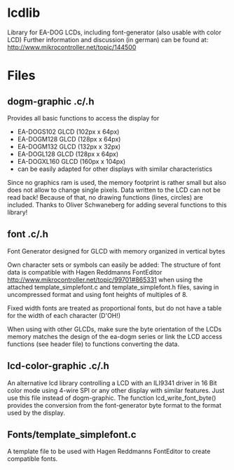 lcdlib
======

Library for EA-DOG LCDs, including font-generator (also usable with color LCD)
Further information and discussion (in german) can be found at:
http://www.mikrocontroller.net/topic/144500


Files
=====

dogm-graphic .c/.h
------------------

Provides all basic functions to access the display for
- EA-DOGS102  GLCD (102px x 64px)
- EA-DOGM128  GLCD (128px x 64px)
- EA-DOGM132  GLCD (132px x 32px)
- EA-DOGL128  GLCD (128px x 64px)
- EA-DOGXL160 GLCD (160px x 104px)
- can be easily adapted for other displays with similar characteristics
     
Since no graphics ram is used, the memory footprint is rather small but
also does not allow to change single pixels. Data written to the LCD can
not be read back! Because of that, no drawing functions (lines, circles) 
are included.
Thanks to Oliver Schwaneberg for adding several functions to this library!
 
 
font .c/.h
----------
Font Generator
designed for GLCD with memory organized in vertical bytes

Own character sets or symbols can easily be added:
The structure of font data is compatible with Hagen Reddmanns FontEditor
http://www.mikrocontroller.net/topic/99701#865331
when using the attached template_simplefont.c and template_simplefont.h
files, saving in uncompressed format and using font heights of multiples
of 8.
 
Fixed width fonts are treated as proportional fonts, but do not have a 
table for the width of each character (D'OH!)

When using with other GLCDs, make sure the byte orientation of the LCDs
memory matches the design of the ea-dogm series or link the LCD access
functions (see header file) to functions converting the data.
 

lcd-color-graphic .c/.h
-----------------------
An alternative lcd library controlling a LCD with an ILI9341 driver in 
16 Bit color mode using 4-wire SPI or any other display with similar
features. Just use this file instead of dogm-graphic. The function
lcd_write_font_byte() provides the conversion from the font-generator
byte format to the format used by the display.

 
Fonts/template_simplefont.c
---------------------------
A template file to be used with Hagen Reddmanns FontEditor to create 
compatible fonts.

